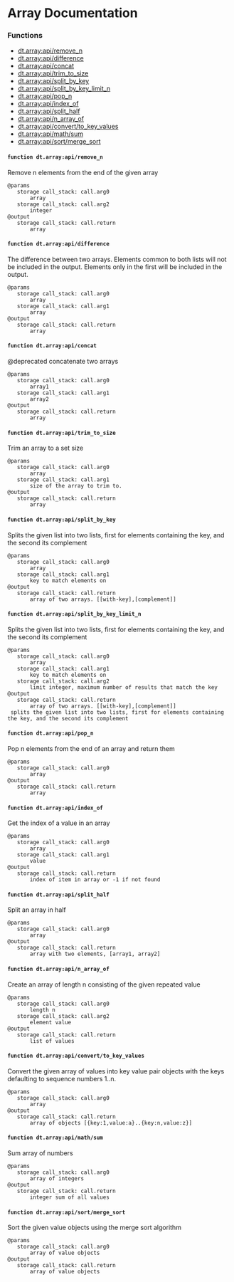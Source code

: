 # Array Documentation

### Functions

- [dt.array:api/remove_n](#functiondt.array:api/remove_n)
- [dt.array:api/difference](#functiondt.array:api/difference)
- [dt.array:api/concat](#functiondt.array:api/concat)
- [dt.array:api/trim_to_size](#functiondt.array:api/trim_to_size)
- [dt.array:api/split_by_key](#functiondt.array:api/split_by_key)
- [dt.array:api/split_by_key_limit_n](#functiondt.array:api/split_by_key_limit_n)
- [dt.array:api/pop_n](#functiondt.array:api/pop_n)
- [dt.array:api/index_of](#functiondt.array:api/index_of)
- [dt.array:api/split_half](#functiondt.array:api/split_half)
- [dt.array:api/n_array_of](#functiondt.array:api/n_array_of)
- [dt.array:api/convert/to_key_values](#functiondt.array:api/convert/to_key_values)
- [dt.array:api/math/sum](#functiondt.array:api/math/sum)
- [dt.array:api/sort/merge_sort](#functiondt.array:api/sort/merge_sort)
#### `function dt.array:api/remove_n`
Remove n elements from the end of the given array
```
@params
   storage call_stack: call.arg0
       array
   storage call_stack: call.arg2
       integer
@output
   storage call_stack: call.return
       array
```
#### `function dt.array:api/difference`
The difference between two arrays. Elements common to both lists will not be included in the output. Elements only in the first will be included in the output.
```
@params
   storage call_stack: call.arg0
       array
   storage call_stack: call.arg1
       array
@output
   storage call_stack: call.return
       array
```
#### `function dt.array:api/concat`
@deprecated
concatenate two arrays
```
@params
   storage call_stack: call.arg0
       array1
   storage call_stack: call.arg1
       array2
@output
   storage call_stack: call.return
       array
```
#### `function dt.array:api/trim_to_size`
Trim an array to a set size
```
@params
   storage call_stack: call.arg0
       array
   storage call_stack: call.arg1
       size of the array to trim to.
@output
   storage call_stack: call.return
       array
```
#### `function dt.array:api/split_by_key`
Splits the given list into two lists, first for elements containing the key, and the second its complement
```
@params
   storage call_stack: call.arg0
       array
   storage call_stack: call.arg1
       key to match elements on
@output
   storage call_stack: call.return
       array of two arrays. [[with-key],[complement]]
```
#### `function dt.array:api/split_by_key_limit_n`
Splits the given list into two lists, first for elements containing the key, and the second its complement
```
@params
   storage call_stack: call.arg0
       array
   storage call_stack: call.arg1
       key to match elements on
   storage call_stack: call.arg2
       limit integer, maximum number of results that match the key
@output
   storage call_stack: call.return
       array of two arrays. [[with-key],[complement]]
 splits the given list into two lists, first for elements containing the key, and the second its complement
```
#### `function dt.array:api/pop_n`
Pop n elements from the end of an array and return them
```
@params
   storage call_stack: call.arg0
       array
@output
   storage call_stack: call.return
       array
```
#### `function dt.array:api/index_of`
Get the index of a value in an array
```
@params
   storage call_stack: call.arg0
       array
   storage call_stack: call.arg1
       value
@output
   storage call_stack: call.return
       index of item in array or -1 if not found
```
#### `function dt.array:api/split_half`
Split an array in half
```
@params
   storage call_stack: call.arg0
       array
@output
   storage call_stack: call.return
       array with two elements, [array1, array2]
```
#### `function dt.array:api/n_array_of`
Create an array of length n consisting of the given repeated value
```
@params
   storage call_stack: call.arg0
       length n
   storage call_stack: call.arg2
       element value
@output
   storage call_stack: call.return
       list of values
```
#### `function dt.array:api/convert/to_key_values`
Convert the given array of values into key value pair objects with the keys defaulting to sequence numbers 1..n.
```
@params
   storage call_stack: call.arg0
       array
@output
   storage call_stack: call.return
       array of objects [{key:1,value:a}..{key:n,value:z}]
```
#### `function dt.array:api/math/sum`
Sum array of numbers
```
@params
   storage call_stack: call.arg0
       array of integers
@output
   storage call_stack: call.return
       integer sum of all values
```
#### `function dt.array:api/sort/merge_sort`
Sort the given value objects using the merge sort algorithm
```
@params
   storage call_stack: call.arg0
       array of value objects
@output
   storage call_stack: call.return
       array of value objects
```
